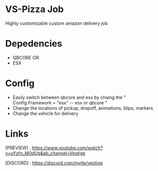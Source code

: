 # VS-Pizza Job
Highly customizable custom amazon delivery job

# Depedencies
- QBCORE
OR
- ESX 

# Config
- Easily switch between qbcore and esx by chaing the " Config.Framework = "esx" -- esx or qbcore "
- Change the locations of pickup, dropoff, animations, blips, markers
- Change the vehicle for delivery

# Links
[PREVIEW] : https://www.youtube.com/watch?v=uYzfn_M0dUg&ab_channel=Vestige

[DISCORD] : https://discord.com/invite/vestige
